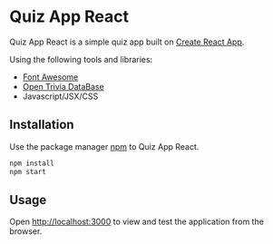 # Quiz App React

Quiz App React is a simple quiz app built on [Create React App](https://github.com/facebook/create-react-app). 

Using the following tools and libraries:
* [Font Awesome](https:/fontawesome.com/)
* [Open Trivia DataBase](https://opentdb.com/api_config.php)
* Javascript/JSX/CSS

## Installation

Use the package manager [npm](https://www.npmjs.com/) to Quiz App React.

```bash
npm install
npm start
```

## Usage
Open [http://localhost:3000](http://localhost:3000) to view and test the application from the browser.